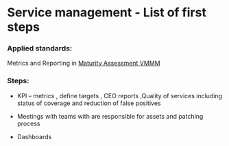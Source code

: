 # Service management - List of first steps


### Applied standards:

Metrics and Reporting in  [Maturity Assessment VMMM](https://github.com/jonathanristo/VMMM-self-assessment-tool)


### Steps:

* KPI – metrics , define targets , CEO reports ,Quality  of services including status of  coverage and reduction of false positives

* Meetings with teams with are responsible for assets and patching process

* Dashboards

